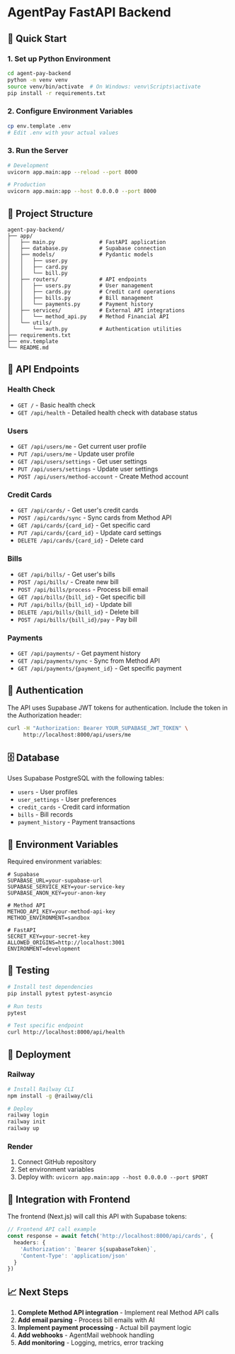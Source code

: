 # AgentPay FastAPI Backend

## 🚀 Quick Start

### 1. Set up Python Environment
```bash
cd agent-pay-backend
python -m venv venv
source venv/bin/activate  # On Windows: venv\Scripts\activate
pip install -r requirements.txt
```

### 2. Configure Environment Variables
```bash
cp env.template .env
# Edit .env with your actual values
```

### 3. Run the Server
```bash
# Development
uvicorn app.main:app --reload --port 8000

# Production
uvicorn app.main:app --host 0.0.0.0 --port 8000
```

## 📁 Project Structure

```
agent-pay-backend/
├── app/
│   ├── main.py              # FastAPI application
│   ├── database.py          # Supabase connection
│   ├── models/              # Pydantic models
│   │   ├── user.py
│   │   ├── card.py
│   │   └── bill.py
│   ├── routers/             # API endpoints
│   │   ├── users.py         # User management
│   │   ├── cards.py         # Credit card operations
│   │   ├── bills.py         # Bill management
│   │   └── payments.py      # Payment history
│   ├── services/            # External API integrations
│   │   └── method_api.py    # Method Financial API
│   └── utils/
│       └── auth.py          # Authentication utilities
├── requirements.txt
├── env.template
└── README.md
```

## 🔌 API Endpoints

### Health Check
- `GET /` - Basic health check
- `GET /api/health` - Detailed health check with database status

### Users
- `GET /api/users/me` - Get current user profile
- `PUT /api/users/me` - Update user profile
- `GET /api/users/settings` - Get user settings
- `PUT /api/users/settings` - Update user settings
- `POST /api/users/method-account` - Create Method account

### Credit Cards
- `GET /api/cards/` - Get user's credit cards
- `POST /api/cards/sync` - Sync cards from Method API
- `GET /api/cards/{card_id}` - Get specific card
- `PUT /api/cards/{card_id}` - Update card settings
- `DELETE /api/cards/{card_id}` - Delete card

### Bills
- `GET /api/bills/` - Get user's bills
- `POST /api/bills/` - Create new bill
- `POST /api/bills/process` - Process bill email
- `GET /api/bills/{bill_id}` - Get specific bill
- `PUT /api/bills/{bill_id}` - Update bill
- `DELETE /api/bills/{bill_id}` - Delete bill
- `POST /api/bills/{bill_id}/pay` - Pay bill

### Payments
- `GET /api/payments/` - Get payment history
- `GET /api/payments/sync` - Sync from Method API
- `GET /api/payments/{payment_id}` - Get specific payment

## 🔐 Authentication

The API uses Supabase JWT tokens for authentication. Include the token in the Authorization header:

```bash
curl -H "Authorization: Bearer YOUR_SUPABASE_JWT_TOKEN" \
     http://localhost:8000/api/users/me
```

## 🗄️ Database

Uses Supabase PostgreSQL with the following tables:
- `users` - User profiles
- `user_settings` - User preferences
- `credit_cards` - Credit card information
- `bills` - Bill records
- `payment_history` - Payment transactions

## 🔧 Environment Variables

Required environment variables:

```env
# Supabase
SUPABASE_URL=your-supabase-url
SUPABASE_SERVICE_KEY=your-service-key
SUPABASE_ANON_KEY=your-anon-key

# Method API
METHOD_API_KEY=your-method-api-key
METHOD_ENVIRONMENT=sandbox

# FastAPI
SECRET_KEY=your-secret-key
ALLOWED_ORIGINS=http://localhost:3001
ENVIRONMENT=development
```

## 🧪 Testing

```bash
# Install test dependencies
pip install pytest pytest-asyncio

# Run tests
pytest

# Test specific endpoint
curl http://localhost:8000/api/health
```

## 🚀 Deployment

### Railway
```bash
# Install Railway CLI
npm install -g @railway/cli

# Deploy
railway login
railway init
railway up
```

### Render
1. Connect GitHub repository
2. Set environment variables
3. Deploy with: `uvicorn app.main:app --host 0.0.0.0 --port $PORT`

## 🔗 Integration with Frontend

The frontend (Next.js) will call this API with Supabase tokens:

```typescript
// Frontend API call example
const response = await fetch('http://localhost:8000/api/cards', {
  headers: {
    'Authorization': `Bearer ${supabaseToken}`,
    'Content-Type': 'application/json'
  }
})
```

## 📈 Next Steps

1. **Complete Method API integration** - Implement real Method API calls
2. **Add email parsing** - Process bill emails with AI
3. **Implement payment processing** - Actual bill payment logic
4. **Add webhooks** - AgentMail webhook handling
5. **Add monitoring** - Logging, metrics, error tracking

